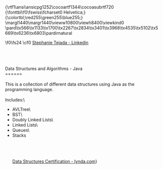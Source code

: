 {\rtf1\ansi\ansicpg1252\cocoartf1344\cocoasubrtf720
{\fonttbl\f0\fswiss\fcharset0 Helvetica;}
{\colortbl;\red255\green255\blue255;}
\margl1440\margr1440\vieww10800\viewh8400\viewkind0
\pard\tx566\tx1133\tx1700\tx2267\tx2834\tx3401\tx3968\tx4535\tx5102\tx5669\tx6236\tx6803\pardirnatural

\f0\fs24 \cf0 [Stephanie Tejada - Linkedin](https://sv.linkedin.com/in/stephtejada07)\
\
\
\
\
Data Structures and Algorithms - Java\
======\
\
This is a collection of different data structures using Java as the programming language.\
\
Includes:\
- AVLTree\
- BST\
- Doubly Linked Lists\
- Linked Lists\
- Queues\
- Stacks\
\
\
\
\
[Data Structures Certification - lynda.com](http://www.lynda.com/ViewCertificate/0F39F3093CF2488B9B759610F3EB6E0C)}